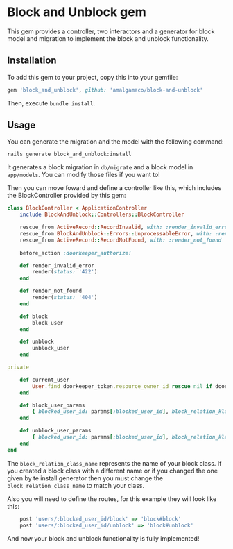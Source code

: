 # Block and Unblock gem

This gem provides a controller, two interactors and a generator for block model and migration to implement the block and unblock functionality.

## Installation

To add this gem to your project, copy this into your gemfile:

```ruby
gem 'block_and_unblock', github: 'amalgamaco/block-and-unblock'
```

Then, execute `bundle install`.

## Usage

You can generate the migration and the model with the following command:

```shell
rails generate block_and_unblock:install 
```
It generates a block migration in `db/migrate` and a block model in `app/models`. You can modify those files if you want to! 

Then you can move foward and define a controller like this, which includes the BlockController provided by this gem:

```ruby
class BlockController < ApplicationController
	include BlockAndUnblock::Controllers::BlockController

	rescue_from ActiveRecord::RecordInvalid, with: :render_invalid_error
	rescue_from BlockAndUnblock::Errors::UnprocessableError, with: :render_invalid_error
	rescue_from ActiveRecord::RecordNotFound, with: :render_not_found
	
	before_action :doorkeeper_authorize!

	def render_invalid_error
		render(status: '422')
	end

	def render_not_found
		render(status: '404')
	end

	def block
		block_user
	end

	def unblock
		unblock_user
	end

private

	def current_user
		User.find doorkeeper_token.resource_owner_id rescue nil if doorkeeper_token
	end

	def block_user_params
		{ blocked_user_id: params[:blocked_user_id], block_relation_klass_name: 'block' }
	end

	def unblock_user_params
		{ blocked_user_id: params[:blocked_user_id], block_relation_klass_name: 'block' }
	end
end
```

The `block_relation_class_name` represents the name of your block class. If you created a block class with a different name or if you changed the one given by te install generator then you must change the `block_relation_class_name` to match your class.

Also you will need to define the routes, for this example they will look like this:

```ruby
	post 'users/:blocked_user_id/block' => 'block#block'
	post 'users/:blocked_user_id/unblock' => 'block#unblock'
```

And now your block and unblock functionality is fully implemented! 
